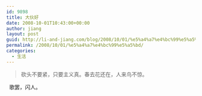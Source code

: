 ```yaml
---
id: 9898
title: 大伙好
date: 2008-10-01T10:43:00+00:00
author: jiang
layout: post
guid: http://li-and-jiang.com/blog/2008/10/01/%e5%a4%a7%e4%bc%99%e5%a5%bd/
permalink: /2008/10/01/%e5%a4%a7%e4%bc%99%e5%a5%bd/
categories:
  - 生活
---
```

> 砍头不要紧，只要主义真。春去花还在，人来鸟不惊。

  歌罢，闪人。